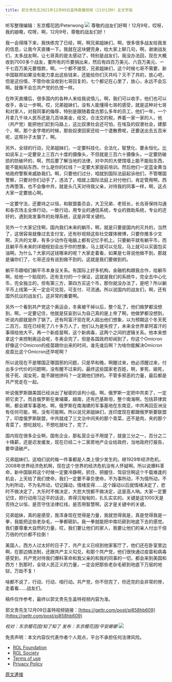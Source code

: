 ```yaml
---
title: 郭文贵先生2021年12月09日盖特直播视频（11分13秒）全文字版
---
```


听写整理编辑：东京樱花团/Peterwong
![](https://assets.gnews.org/wp-content/uploads/2021/12/image-464.png)
尊敬的战友们好啊！12月9号，哎呀，我的娘嘞，哎呀，啊，12月9号，尊敬的战友们好！

我一会得降下来，我快练完了已经，啊，啊兄弟姐妹们，啊，很多很多战友给我发的信息，让我今天直播一下。我就在这块健完身，给大家上聊几句，啊，谢谢战友们，太多战友啊，让七哥真的是太感动了，特别是战友们，我没办法回，现在大概收到7000多个战友，要所有的币要捐出来，然后有四百万美元、六百万美元、一千七百万美元要借款，啊，一个都不接受，兄弟姐妹们，这个时候七哥不需要，新中国联邦如果没有能力拿出这些钱来，还能给你们灭共吗？灭不了共的，放心吧，但是这份情，不管你收没收到七哥回复的，七个都记在心里了，放心，永远不会忘啊。就像不会忘共产党的仇恨一样。

在昨天直播后，很多国内的各种人来给我说情儿，啊，我们可以收手，他们也可以收手，各让一步啊。哎，兄弟姐妹们，没有人能懂得七哥的感受，就是这种对七哥和对家人，对我同事的侮辱，特别是跟随着盘古那么多年的员工，他们一年，一个月拿几千块人民币还是几百块美金，给交，合法交的税，养着一家一家的人，他（共产党）能把他们赶到马路上，这比奴隶社会还可怕，在埃及的奴隶社会，建那个，啊，那个金字塔的时候，那些奴隶回家还给一个遣散费呢，还要送出去五百米呢，这帮孙子太狠了，啊。

另外，全球的行动，兄弟姐妹们，一定要科技化、合法化，智慧化、要永恒化。比如说车上一定要安上三百六十度的摄像头，不但就是三百六十摄像头，一定要防破损的防破坏的，啊，然后要了解当地的法律，对中共的大使馆墙上能不能贴东西，能不能粘贴东西，什么是你的红线？一定要大家提前培训。然后他们一定蓝金黄当地政府警察来威胁我们。啊，只要他们过分，咱就到国际法庭起诉他们，不管哪国警察，只要对你们动手了，违法了，咱就上国际法庭上对付他们，肯定管用啊，西方再堕落，也不会像中共，就是头几天对待我父亲，对待我的同事一样，啊，这点大家一定要放心啊。

一定要守法，还要持之以恒，和联盟委员会，大卫兄弟、老班长，长岛哥保持沟通和各农场主全体行动，一致行动，用专业的通信系统，专业的救助系统，专业的还好的，遇到突发事件的处理系统，这是非常关键的。

另外一个大家记住啊，国内我们未来的躺币，啊，就是只要是国内的灭共的，当然了，这很容易就像过去支付宝，还有秒视频这些社交媒体微博，只要你推多少文啊，灭共的文章，有多少动作在电脑上都有记忆手机上。只要躺平就有躺平币，而且躺平币未来的详细规划会出乎你的想象，马上就可以兑现，马上就可以买面包买油啊。为什么？大家问这钱哪来的呢？大家走着看，如果是七哥说他做不到，那就是骗你们了，七哥还没有说到做不到的。这就是我们要做到的。

躺平币跟咱们躺平币本身没关系。有国际上好多机构，金融机构跟我合作，给躺币啊，给他一个贴现的，还有支付的一个保证，这就是我们的系统牛，完全去中心化币，完全独立的，但有第三方，第四方买这个币，那你就没办法了，是吧？所以躺平币上线第一天一定会可兑现，可支付、可流通。所以说国内的战友们，啊，还有国外抗议的战友们，这非常的重要啊。

另外一个看到共产党这个奥运会，冬奥被干掉以后，整个乱了，他们做梦都没想到，啊，一定要记住，他就是狂妄到认为自己真的是上帝了啊，他做梦都没想到，听说内部就是炸了锅了。还有阿富汗现在死人超出他们想象，以为预期这个冬天死二百万，现在已经死了八十多万人了，他们认为是失控了，未来全世界拿阿富汗的事得给他大干。再一个新疫苗啊，这个新病毒，这两个之间的逻辑关系。他本来想拿这个来控制奥运会呢，冬奥会完了，但是各国政府却闻到了，你这个Omicron好像这个Omicron的疫苗跟你出来的时间，谁先谁后啊？为啥你能解决Omicron疫苗比这个Omicron还早呢啊？

所以说现在不是哪国正哪国邪的问题，只是早和晚，啊醒过来，他必须醒过来，付出多少代价的问题啊，没有醒不过来的。最终这些国家老百姓，啊，爹死、娘死，孩子死、闺女死，能不跟他拼吗？一定跟他们拼的。不管多邪恶的力量，最后都是共产党走在一起。

听说俄罗斯跟美国已经派出了秘密的谈判小组。啊，俄罗斯一定把中共卖了，一定把它卖了。而且俄罗斯在柬埔寨，越南，还有巴基斯坦，整个南海啊，包括菲律宾啊，都会建军事基地，啊，俄罗斯在南海建的军事基地在东南亚，中共再回亚洲没有任何可能，啊，没有可能啊。所以说兄弟姐妹们，连印度现在都跟俄罗斯要联盟了，印度俄罗斯联盟，中共就成了三文治中间夹的那个青菜，还不是肉，夹的那个青菜了，想吃就吃，不想吃就吐了，完了。

国内现在很多企业啊，国有企业，那私营企业不用提了，就是三分之一，百分之二十降薪，还是迟发缓发，现在已经二十二家房地产企业给政府，当地政府打报告，要申请破产。

兄弟姐妹们，这咱们说的每一件事都是人类上很少发生的。继1929年经济危机，2008年世界经济危机啊，现在这个世界的经济危机没有人怀疑啊。所以说爆料革命，新中国联邦这个时候一定要冷静啊，抓住、把握住、驾驭住啊这个千载难逢的机会，上天给了我们使命，我们一定要不辜负使命，不为事所动，不为情所动，不为利所动，不为名所动，切记躁动，情绪变得……这个躁动以后就情绪决定了，悲时不做决定了，大乐时不做决定，大悲大悦都不做决定，这是高人呐。大家一定要记住，把行动用习近平的话说，弄得沉甸甸的，扎扎实实的。关键是这1000天是否持之以恒，是否守住法律红线，是否用智慧啊，这才是关键中的关键。

兄弟姐妹，真的是感受，我浑身现在觉得是力量，我就觉得我是，真是觉得我是一拳，我能把这些老杂毛，一拳都砸趴。我一拳就能把中南坑砸到地底下去的感觉。我们要尊重大自然的力量，哎，我们要让他们的家人，我要让他们的亲人付出千倍万倍的代价都不拉倒！

美国人，西方人过太好的日子了，共产主义已经到他家客厅了，他们还在卧室里边啊，在那边搞法制，还跟共产主义勾兑，和那个共产党，他们很快通过疫苗和病毒感受到，共产党对待我们爆料革命和我父亲的和我的同事的一切，都会来到美国和西方！到那时，全球人民正义的力量，一定会把那些老杂毛砸到地底下万层的地狱，万劫不复！

啥都不说了，行动、行动、咱行动。共产党，你不但完了，你还完的会非常的惨，走着看……战友们。

稿件仅作参考，最终以郭文贵先生盖特视频内容为准。

郭文贵先生12月09日盖特视频链接：[https://gettr.com/post/pj858hb609](https://gettr.com/post/pj858hb609)

*校对：东京樱花团/知了知了
发布：东京樱花团/平安卿卿*
![](https://assets.gnews.org/wp-content/uploads/2021/12/yht.jpg)
 

免责声明：本文内容仅代表作者个人观点，平台不承担任何法律风险。

- [ROL Foundation](https://rolfoundation.org/)
- [ROL Society](https://rolsociety.org/)
- [Terms of use](https://gnews.org/terms-of-use-3/)
- [Privacy Policy](https://gnews.org/privacy-policy/)

[原文連接](https://gnews.org/zh-hans/1737915/)